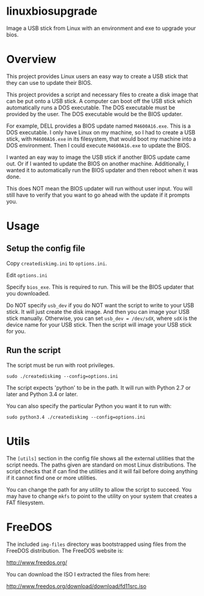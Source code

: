 # linuxbiosupgrade
Image a USB stick from Linux with an environment and exe to upgrade your bios.

# Overview
This project provides Linux users an easy way to create a USB stick that they
can use to update their BIOS.

This project provides a script and necessary files to create a disk image that
can be put onto a USB stick. A computer can boot off the USB stick which
automatically runs a DOS executable. The DOS executable must be provided by
the user. The DOS executable would be the BIOS updater.

For example, DELL provides a BIOS update named ```M4600A16.exe```. This is a DOS
executable. I only have Linux on my machine, so I had to create a USB stick,
with ```M4600A16.exe``` in its filesystem, that would boot my machine into a DOS
environment. Then I could execute ```M4600A16.exe``` to update the BIOS.

I wanted an eay way to image the USB stick if another BIOS update came out. Or
if I wanted to update the BIOS on another machine. Additionally, I wanted it
to automatically run the BIOS updater and then reboot when it was done.

This does NOT mean the BIOS updater will run without user input. You will still
have to verify that you want to go ahead with the update if it prompts you.

# Usage
## Setup the config file
Copy ```creatediskimg.ini``` to ```options.ini```.

Edit ```options.ini```

Specify ```bios_exe```. This is required to run. This will be the BIOS updater
that you downloaded.

Do NOT specify ```usb_dev``` if you do NOT want the script to write to your USB
stick. It will just create the disk image. And then you can image your USB
stick manually. Otherwise, you can set ```usb_dev = /dev/sdX```, where
```sdX``` is the device name for your USB stick. Then the script will image
your USB stick for you.

## Run the script
The script must be run with root privileges.

```
sudo ./creatediskimg --config=options.ini
```

The script expects 'python' to be in the path. It will run with Python 2.7 or
later and Python 3.4 or later.

You can also specify the particular Python you want it to run with:

```
sudo python3.4 ./creatediskimg --config=options.ini
```

# Utils
The ```[utils]``` section in the config file shows all the external utilities
that the script needs. The paths given are standard on most Linux distributions.
The script checks that if can find the utilities and it will fail before doing
anything if it cannot find one or more utilities.

You can change the path for any utility to allow the script to succeed. You may
have to change ```mkfs``` to point to the utility on your system that creates
a FAT filesystem.

# FreeDOS
The included ```img-files``` directory was bootstrapped using files from the
FreeDOS distribution. The FreeDOS website is:

http://www.freedos.org/

You can download the ISO I extracted the files from here:

http://www.freedos.org/download/download/fd11src.iso

